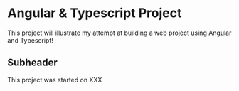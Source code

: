 # Angular & Typescript Project

This project will illustrate my attempt at building a web project using Angular and Typescript!

## Subheader

This project was started on XXX


